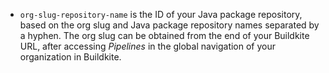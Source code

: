 - `org-slug-repository-name` is the ID of your Java package repository, based on the org slug and Java package repository names separated by a hyphen. The org slug can be obtained from the end of your Buildkite URL, after accessing _Pipelines_ in the global navigation of your organization in Buildkite.
